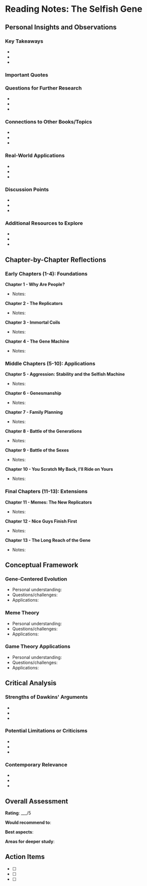 # Reading Notes: The Selfish Gene

## Personal Insights and Observations

### Key Takeaways
- 
- 
- 

### Important Quotes
> 

### Questions for Further Research
- 
- 
- 

### Connections to Other Books/Topics
- 
- 
- 

### Real-World Applications
- 
- 
- 

### Discussion Points
- 
- 
- 

### Additional Resources to Explore
- 
- 
- 

## Chapter-by-Chapter Reflections

### Early Chapters (1-4): Foundations
**Chapter 1 - Why Are People?**
- Notes: 

**Chapter 2 - The Replicators**
- Notes: 

**Chapter 3 - Immortal Coils**
- Notes: 

**Chapter 4 - The Gene Machine**
- Notes: 

### Middle Chapters (5-10): Applications
**Chapter 5 - Aggression: Stability and the Selfish Machine**
- Notes: 

**Chapter 6 - Genesmanship**
- Notes: 

**Chapter 7 - Family Planning**
- Notes: 

**Chapter 8 - Battle of the Generations**
- Notes: 

**Chapter 9 - Battle of the Sexes**
- Notes: 

**Chapter 10 - You Scratch My Back, I'll Ride on Yours**
- Notes: 

### Final Chapters (11-13): Extensions
**Chapter 11 - Memes: The New Replicators**
- Notes: 

**Chapter 12 - Nice Guys Finish First**
- Notes: 

**Chapter 13 - The Long Reach of the Gene**
- Notes: 

## Conceptual Framework

### Gene-Centered Evolution
- Personal understanding:
- Questions/challenges:
- Applications:

### Meme Theory
- Personal understanding:
- Questions/challenges:
- Applications:

### Game Theory Applications
- Personal understanding:
- Questions/challenges:
- Applications:

## Critical Analysis

### Strengths of Dawkins' Arguments
- 
- 
- 

### Potential Limitations or Criticisms
- 
- 
- 

### Contemporary Relevance
- 
- 
- 

## Overall Assessment
**Rating**: ___/5

**Would recommend to**: 

**Best aspects**: 

**Areas for deeper study**: 

## Action Items
- [ ] 
- [ ] 
- [ ] 